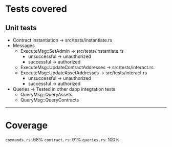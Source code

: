 # Tests covered

## Unit tests

- Contract instantiation -> src/tests/instantiate.rs
- Messages
  - ExecuteMsg::SetAdmin -> src/tests/instantiate.rs
    - unsuccessful -> unauthorized
    - successful -> authorized
  - ExecuteMsg::UpdateContractAddresses -> src/tests/interact.rs
  - ExecuteMsg::UpdateAssetAddresses -> src/tests/interact.rs
    - unsuccessful -> unauthorized
    - successful -> authorized
- Queries -> Tested in other dapp integration tests
  - QueryMsg::QueryAssets
  - QueryMsg::QueryContracts

---

# Coverage

`commands.rs`: 68%
`contract.rs`: 91%
`queries.rs`: 100%
